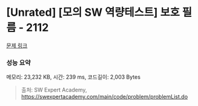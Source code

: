 # [Unrated] [모의 SW 역량테스트] 보호 필름 - 2112 

[문제 링크](https://swexpertacademy.com/main/code/problem/problemDetail.do?contestProbId=AV5V1SYKAaUDFAWu) 

### 성능 요약

메모리: 23,232 KB, 시간: 239 ms, 코드길이: 2,003 Bytes



> 출처: SW Expert Academy, https://swexpertacademy.com/main/code/problem/problemList.do